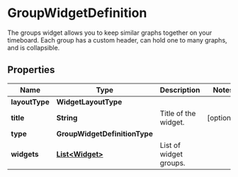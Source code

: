 

# GroupWidgetDefinition

The groups widget allows you to keep similar graphs together on your timeboard. Each group has a custom header, can hold one to many graphs, and is collapsible.

## Properties

Name | Type | Description | Notes
------------ | ------------- | ------------- | -------------
**layoutType** | **WidgetLayoutType** |  | 
**title** | **String** | Title of the widget. |  [optional]
**type** | **GroupWidgetDefinitionType** |  | 
**widgets** | [**List&lt;Widget&gt;**](Widget.md) | List of widget groups. | 



